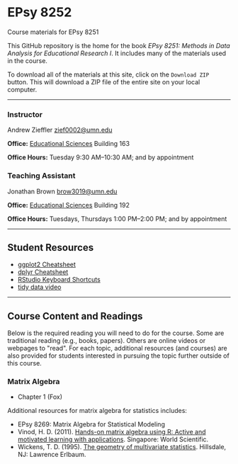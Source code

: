 EPsy 8252
=========

Course materials for EPsy 8251

This GitHub repository is the home for the book _EPsy 8251: Methods in Data Analysis for Educational Research I_. It includes many of the materials used in the course.

To download all of the materials at this site, click on the `Download ZIP` button. This will download a ZIP file of the entire site on your local computer. 


---


### Instructor

Andrew Zieffler [zief0002@umn.edu](mailto://zief0002@umn.edu)

**Office:** [Educational Sciences](https://www.google.com/maps/place/Education+Sciences+Building/@44.9784043,-93.2394586,15z/data=!4m2!3m1!1s0x0:0x45656dac481b9150) Building 163**Office Hours:** Tuesday 9:30 AM&ndash;10:30 AM; and by appointment
### Teaching Assistant

Jonathan Brown [brow3019@umn.edu](mailto://brow3019@umn.edu)

**Office:** [Educational Sciences](https://www.google.com/maps/place/Education+Sciences+Building/@44.9784043,-93.2394586,15z/data=!4m2!3m1!1s0x0:0x45656dac481b9150) Building 192**Office Hours:** Tuesdays, Thursdays 1:00 PM&ndash;2:00 PM; and by appointment

---


## Student Resources

- [ggplot2 Cheatsheet](https://www.rstudio.com/wp-content/uploads/2015/08/ggplot2-cheatsheet.pdf)
- [dplyr Cheatsheet](https://www.rstudio.com/wp-content/uploads/2015/02/data-wrangling-cheatsheet.pdf)
- [RStudio Keyboard Shortcuts](https://support.rstudio.com/hc/en-us/articles/200711853-Keyboard-Shortcuts)
- [tidy data video](https://vimeo.com/33727555)---

## Course Content and Readings

Below is the required reading you will need to do for the course. Some are traditional reading (e.g., books, papers). Others are online videos or webpages to "read". For each topic, additional resources (and courses) are also provided for students interested in pursuing the topic further outside of this course.

### Matrix Algebra

- Chapter 1 (Fox)

Additional resources for matrix algebra for statistics includes:

- EPsy 8269: Matrix Algebra for Statistical Modeling
- Vinod, H. D. (2011). [Hands-on matrix algebra using R: Active and motivated learning with applications](http://www.amazon.com/Hands--Matrix-Algebra-Using-Applications/dp/9814313696/ref=sr_1_1?ie=UTF8&qid=1452722943&sr=8-1&keywords=Hands-on+matrix+algebra+using+R%3A+Active+and+motivated+learning+with+applications). Singapore: World Scientific.
- Wickens, T. D. (1995). [The geometry of multivariate statistics](http://www.amazon.com/Geometry-Multivariate-Statistics-Thomas-Wickens/dp/0805816569/ref=sr_1_1?ie=UTF8&qid=1452723011&sr=8-1&keywords=The+geometry+of+multivariate+statistics). Hillsdale, NJ: Lawrence Erlbaum.


<!--
### Simulation

- Chapter 7 (Gelman & Hill)


### Gradient Descent

- [Atomic Object Blog Post](http://spin.atomicobject.com/2014/06/24/gradient-descent-linear-regression/)
- [OnMyPhD Blog Post](http://www.onmyphd.com/?p=gradient.descent)
- [Cousera Video](https://class.coursera.org/ml-003/lecture/9)



### Information Criteria

- Burnham, K. C., & Anderson, D. R. (2004). Multimodel inference: Understanding AIC and BIC in model selection. _Sociological Methods and Research, 33_, 261–304. [UMN Library](http://smr.sagepub.com.ezp2.lib.umn.edu/content/33/2/261.full.pdf+html)
- [BASP Journal Bans NHST](http://www.tandfonline.com/doi/full/10.1080/01973533.2015.1012991#abstract)
- Dayton, C. M. (2003). Information criteria for pairwise comparisons. _Psychological Methods, 8_(1), 61–71.


### Multilevel Regression Models

- Chapter 11 (Gelman & Hill)
- Chapter 12 (Gelman & Hill)
- Woltman, H., Feldstain, A., MacKay, J. C., & Rocchi, M. (2012). An introduction to hierarchical linear modeling. _Tutorials in Quantitative Methods for Psychology, 8_(1), 52–69.


### Longitudinal Models

- Long, J. D. (2012). _Longitudinal data analysis for the behavioral sciences using R_. Thousand Oaks, CA: Sage. [Amazon](http://www.amazon.com/Longitudinal-Analysis-Behavioral-Sciences-Using/dp/1412982685)


### Miscellany Regarding Multilevel Models

- Hofmann, D. A., & Gavin, M. B. (1998). Centering decisions in hierarchical linear models: Implications for research in organizations. _Journal of Management, 24_(5), 623–641.
- Scherbaum, C. A., & Ferreter, J. M. (2008). Estimating statistical power and required sample sizes for organizational research using multilevel modeling. _Organizational Research Methods, 12_(2), 347–367.

### Estimation of Multilevel Models

- [Stack Overflow](http://stackoverflow.com/questions/20980116/how-does-lmer-from-the-r-package-lme4-compute-log-likelihood)
- [Linear mixed models and penalized least squares](http://pages.cs.wisc.edu/~bates/reports/MixedComp.pdf)
- [lme4: Mixed-effects modeling with R](http://lme4.r-forge.r-project.org/lMMwR/lrgprt.pdf)
 
 -->